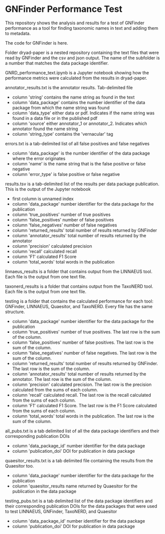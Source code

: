 # GNFinder Performance Test

This repository shows the analysis and results for a test of GNFinder performance as a tool for finding taxonomic names in text and adding them to metadata.

The code for GNFinder is here.

Folder dryad-paper is a nested repository containing the text files that were read by GNFinder and the csv and json output. The name of the subfolder is a number that matches the data package identifier.

GNRD_performance_text.ipynb is a Jupyter notebook showing how the performance metrics were calculated from the results in dryad-paper.

annotator_results.txt is the annotator results. Tab-delimited file
- column 'string' contains the name string as found in the text
- column 'data_package' contains the number identifier of the data package from which the name string was found
- column 'data_type' either data or pdf. Indicates if the name string was found in a data file or in the published pdf
- column 'source' either annotator_1 or annotator_2. Indicates which annotator found the name string
- column 'string_type' contains the 'vernacular' tag

errors.txt is a tab-delimited list of all false positives and false negatives
- column 'data_package' is the number identifier of the data package where the error originates
- column 'name' is the name string that is the false positive or false negative
- column 'error_type' is false positive or false negative

results.tsv is a tab-delimited list of the results per data package publication. This is the output of the Jupyter notebook
- first column is unnamed index
- column 'data_package' number identifier for the data package for the publication
- column 'true_positives' number of true positives
- column 'false_positives' number of false positives
- column 'false_negatives' number of false negatives
- column 'returned_results' total number of results returned by GNFinder
- column 'annotator_results' total number of results returned by the annotator
- column 'precision' calculated precision
- column 'recall' calculated recall
- column 'F1' calculated F1 Score
- column 'total_words' total words in the publication

linnaeus_results is a folder that contains output from the LINNAEUS tool. Each file is the output from one text file.

taxonerd_results is a folder that contains output from the TaxoNERD tool. Each file is the output from one text file.

testing is a folder that contains the calculated performance for each tool: GNFinder, LINNAEUS, Quaesitor, and TaxoNERD. Every file has the same structure.
- column 'data_package' number identifier for the data package for the publication
- column 'true_positives' number of true positives. The last row is the sum of the column.
- column 'false_positives' number of false positives. The last row is the sum of the column.
- column 'false_negatives' number of false negatives. The last row is the sum of the column.
- column 'returned_results' total number of results returned by GNFinder. The last row is the sum of the column.
- column 'annotator_results' total number of results returned by the annotator. The last row is the sum of the column.
- column 'precision' calculated precision. The last row is the precision calculated from the sums of each column.
- column 'recall' calculated recall. The last row is the recall calculated from the sums of each column.
- column 'F1' calculated F1 Score. The last row is the F1 Score calculated from the sums of each column.
- column 'total_words' total words in the publication. The last row is the sum of the column.

all_pubs.txt is a tab delimited list of all the data package identifiers and their corresponding publication DOIs
- column 'data_package_id' number identifier for the data package
- column 'publication_doi' DOI for publication in data package

quaesitor_results.txt is a tab delimited file containing the results from the Quaesitor too. 
- column 'data_package' number identifier for the data package for the publication
- column 'quaesitor_results name returned by Quaesitor for the publication in the data package

testing_pubs.txt  is a tab delimited list of the data package identifiers and their corresponding publication DOIs for the data packages that were used to test LINNAEUS, GNFinder, TaxoNERD, and Quaesitor
- column 'data_package_id' number identifier for the data package
- column 'publication_doi' DOI for publication in data package


